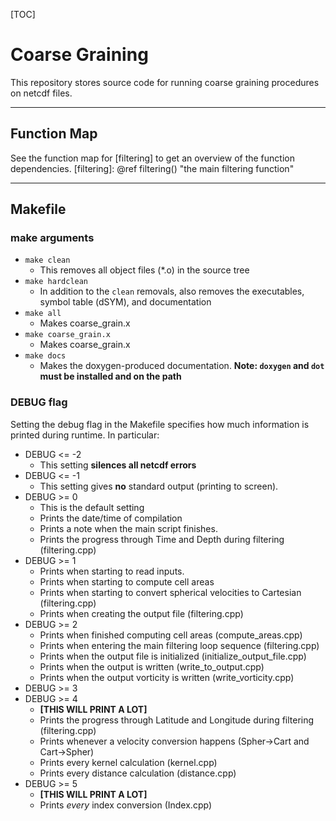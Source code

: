 [TOC]
# Coarse Graining

This repository stores source code for running coarse graining procedures on netcdf files.


---

## Function Map

See the function map for [filtering] to get an overview of the function dependencies.
[filtering]: @ref filtering() "the main filtering function"

---

## Makefile

### make arguments
* `make clean`
  * This removes all object files (\*.o) in the source tree
* `make hardclean`
  * In addition to the `clean` removals, also removes the executables, symbol table (dSYM), and documentation
* `make all`
  * Makes coarse_grain.x
* `make coarse_grain.x`
  * Makes coarse_grain.x
* `make docs`
  * Makes the doxygen-produced documentation. **Note: `doxygen` and `dot` must be installed and on the path**

### DEBUG flag

Setting the debug flag in the Makefile specifies how much information is printed
during runtime. In particular:

* DEBUG <= -2
  * This setting **silences all netcdf errors**
* DEBUG <= -1
  * This setting gives **no** standard output (printing to screen).
* DEBUG >= 0
  * This is the default setting
  * Prints the date/time of compilation
  * Prints a  note when the main script finishes.
  * Prints the progress through Time and Depth during filtering (filtering.cpp)
* DEBUG >= 1
  * Prints when starting to read inputs.
  * Prints when starting to compute cell areas
  * Prints when starting to convert spherical velocities to Cartesian (filtering.cpp)
  * Prints when creating the output file (filtering.cpp)
* DEBUG >= 2
  * Prints when finished computing cell areas (compute_areas.cpp)
  * Prints when entering the main filtering loop sequence (filtering.cpp)
  * Prints when the output file is initialized (initialize_output_file.cpp)
  * Prints when the output is written (write_to_output.cpp)
  * Prints when the output vorticity is written (write_vorticity.cpp)
* DEBUG >= 3
* DEBUG >= 4
  * **[THIS WILL PRINT A LOT]**
  * Prints the progress through Latitude and Longitude during filtering (filtering.cpp) 
  * Prints whenever a velocity conversion happens (Spher->Cart and Cart->Spher) 
  * Prints every kernel calculation (kernel.cpp)
  * Prints every distance calculation (distance.cpp)
* DEBUG >= 5
  * **[THIS WILL PRINT A LOT]**
  * Prints *every* index conversion (Index.cpp)

